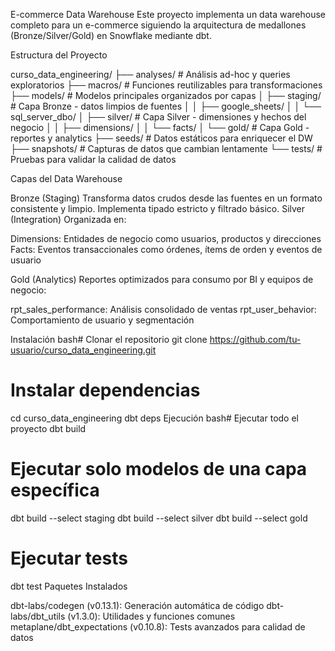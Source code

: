 E-commerce Data Warehouse
Este proyecto implementa un data warehouse completo para un e-commerce siguiendo la arquitectura de medallones (Bronze/Silver/Gold) en Snowflake mediante dbt.


Estructura del Proyecto


curso_data_engineering/
├── analyses/          # Análisis ad-hoc y queries exploratorios
├── macros/           # Funciones reutilizables para transformaciones
├── models/           # Modelos principales organizados por capas
│   ├── staging/      # Capa Bronze - datos limpios de fuentes
│   │   ├── google_sheets/
│   │   └── sql_server_dbo/
│   ├── silver/       # Capa Silver - dimensiones y hechos del negocio
│   │   ├── dimensions/
│   │   └── facts/
│   └── gold/         # Capa Gold - reportes y analytics
├── seeds/            # Datos estáticos para enriquecer el DW
├── snapshots/        # Capturas de datos que cambian lentamente
└── tests/            # Pruebas para validar la calidad de datos


Capas del Data Warehouse

Bronze (Staging)
Transforma datos crudos desde las fuentes en un formato consistente y limpio. Implementa tipado estricto y filtrado básico.
Silver (Integration)
Organizada en:

Dimensions: Entidades de negocio como usuarios, productos y direcciones
Facts: Eventos transaccionales como órdenes, ítems de orden y eventos de usuario

Gold (Analytics)
Reportes optimizados para consumo por BI y equipos de negocio:

rpt_sales_performance: Análisis consolidado de ventas
rpt_user_behavior: Comportamiento de usuario y segmentación

Instalación
bash# Clonar el repositorio
git clone https://github.com/tu-usuario/curso_data_engineering.git

# Instalar dependencias
cd curso_data_engineering
dbt deps
Ejecución
bash# Ejecutar todo el proyecto
dbt build

# Ejecutar solo modelos de una capa específica
dbt build --select staging
dbt build --select silver
dbt build --select gold

# Ejecutar tests
dbt test
Paquetes Instalados

dbt-labs/codegen (v0.13.1): Generación automática de código
dbt-labs/dbt_utils (v1.3.0): Utilidades y funciones comunes
metaplane/dbt_expectations (v0.10.8): Tests avanzados para calidad de datos
